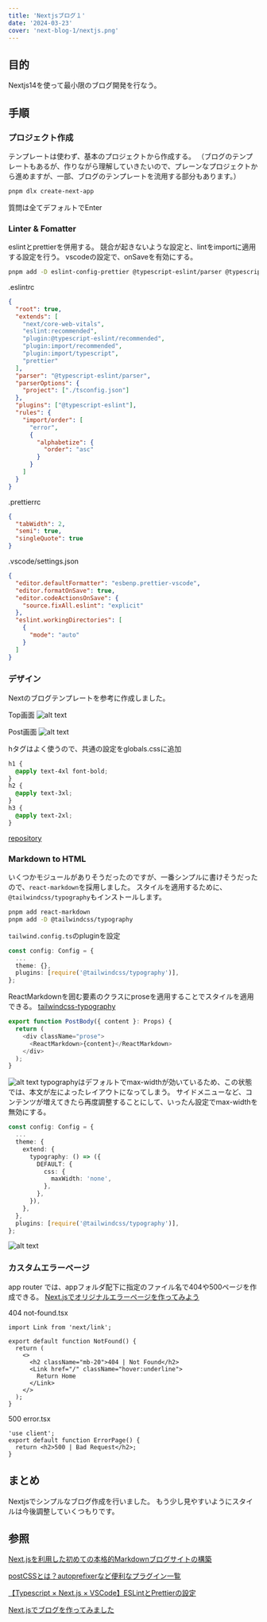 ```yaml
---
title: 'Nextjsブログ１'
date: '2024-03-23'
cover: 'next-blog-1/nextjs.png'
---
```


## 目的

Nextjs14を使って最小限のブログ開発を行なう。

## 手順

### プロジェクト作成

テンプレートは使わず、基本のプロジェクトから作成する。
（ブログのテンプレートもあるが、作りながら理解していきたいので、プレーンなプロジェクトから進めますが、一部、ブログのテンプレートを流用する部分もあります。）

```bash
pnpm dlx create-next-app
```

質問は全てデフォルトでEnter

### Linter & Fomatter

eslintとprettierを併用する。
競合が起きないような設定と、lintをimportに適用する設定を行う。
vscodeの設定で、onSaveを有効にする。

```bash
pnpm add -D eslint-config-prettier @typescript-eslint/parser @typescript-eslint/eslint-plugin eslint-plugin-import prettier
```

.eslintrc

```json
{
  "root": true,
  "extends": [
    "next/core-web-vitals",
    "eslint:recommended",
    "plugin:@typescript-eslint/recommended",
    "plugin:import/recommended",
    "plugin:import/typescript",
    "prettier"
  ],
  "parser": "@typescript-eslint/parser",
  "parserOptions": {
    "project": ["./tsconfig.json"]
  },
  "plugins": ["@typescript-eslint"],
  "rules": {
    "import/order": [
      "error",
      {
        "alphabetize": {
          "order": "asc"
        }
      }
    ]
  }
}
```

.prettierrc

```json
{
  "tabWidth": 2,
  "semi": true,
  "singleQuote": true
}
```

.vscode/settings.json

```json
{
  "editor.defaultFormatter": "esbenp.prettier-vscode",
  "editor.formatOnSave": true,
  "editor.codeActionsOnSave": {
    "source.fixAll.eslint": "explicit"
  },
  "eslint.workingDirectories": [
    {
      "mode": "auto"
    }
  ]
}
```

### デザイン

Nextのブログテンプレートを参考に作成しました。

Top画面
![alt text](/next-blog-1/top-view.png)

Post画面
![alt text](/next-blog-1/post-view.png)

hタグはよく使うので、共通の設定をglobals.cssに追加

```css
h1 {
  @apply text-4xl font-bold;
}
h2 {
  @apply text-3xl;
}
h3 {
  @apply text-2xl;
}
```

[repository](https://github.com/nkuro3/nkuro-blog/tree/next-blog-1)

### Markdown to HTML

いくつかモジュールがありそうだったのですが、一番シンプルに書けそうだったので、`react-markdown`を採用しました。
スタイルを適用するために、`@tailwindcss/typography`もインストールします。

```bash
pnpm add react-markdown
pnpm add -D @tailwindcss/typography
```

`tailwind.config.ts`のpluginを設定

```ts
const config: Config = {
  ...
  theme: {},
  plugins: [require('@tailwindcss/typography')],
};
```

ReactMarkdownを囲む要素のクラスにproseを適用することでスタイルを適用できる。
[tailwindcss-typography](https://github.com/tailwindlabs/tailwindcss-typography)

```ts
export function PostBody({ content }: Props) {
  return (
    <div className="prose">
      <ReactMarkdown>{content}</ReactMarkdown>
    </div>
  );
}
```

![alt text](/next-blog-1/typography-default.png)
typographyはデフォルトでmax-widthが効いているため、この状態では、本文が左によったレイアウトになってしまう。
サイドメニューなど、コンテンツが増えてきたら再度調整することにして、いったん設定でmax-widthを無効にする。

```ts
const config: Config = {
  ...
  theme: {
    extend: {
      typography: () => ({
        DEFAULT: {
          css: {
            maxWidth: 'none',
          },
        },
      }),
    },
  },
  plugins: [require('@tailwindcss/typography')],
};
```

![alt text](/next-blog-1/typography-max-widht-none.png)

### カスタムエラーページ

app router では、appフォルダ配下に指定のファイル名で404や500ページを作成できる。
[Next.jsでオリジナルエラーページを作ってみよう](https://zenn.dev/megane_s/articles/8ecc608f9544d4)

404 not-found.tsx

```tsx
import Link from 'next/link';

export default function NotFound() {
  return (
    <>
      <h2 className="mb-20">404 | Not Found</h2>
      <Link href="/" className="hover:underline">
        Return Home
      </Link>
    </>
  );
}
```

500 error.tsx

```tsx
'use client';
export default function ErrorPage() {
  return <h2>500 | Bad Request</h2>;
}
```

## まとめ

Nextjsでシンプルなブログ作成を行いました。
もう少し見やすいようにスタイルは今後調整していくつもりです。

## 参照

[Next.jsを利用した初めての本格的Markdownブログサイトの構築](https://reffect.co.jp/react/nextjs-markdown-blog)

[postCSSとは？autoprefixerなど便利なプラグイン一覧](https://qiita.com/shizen-shin/items/47c7c1a305ce3d152737)

[【Typescript × Next.js × VSCode】ESLintとPrettierの設定](https://amateur-engineer-blog.com/typescript-nextjs-vscode-eslint-and-prettier)

[Next.jsでブログを作ってみました](https://zenn.dev/redpanda/articles/ab0832ce800bf3)
